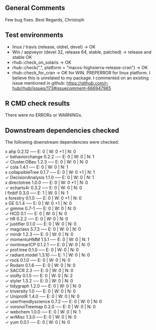 ## General Comments

Few bug fixes.
Best Regards, Christoph

## Test environments

* linux / travis (release, oldrel, devel) -> OK
* Win / appveyor (devel 32, release 64, stable, patched) -> release and stable OK
* rhub::check_on_solaris -> OK
* rhub::check(".", platform = "macos-highsierra-release-cran") -> OK
* rhub::check_for_cran -> OK for WIN. PREPERROR for linux platform. I believe this is unrelated to my package. I commented on an existing issue  mentioned in github: https://github.com/r-hub/rhub/issues/173#issuecomment-666947965

## R CMD check results

There were no ERRORs or WARNINGs.

## Downstream dependencies checked

The following downstream dependencies were checked:

x ahp 0.2.12                             ── E: 0     | W: 0  +1 | N: 0    
✓ behaviorchange 0.2.2                   ── E: 0     | W: 0     | N: 1    
✓ Cluster.OBeu 1.2.3                     ── E: 0     | W: 0     | N: 0    
✓ cola 1.4.1                             ── E: 0     | W: 0     | N: 1    
x collapsibleTree 0.1.7                  ── E: 0     | W: 0  +1 | N: 1    
✓ DecisionAnalysis 1.1.0                 ── E: 0     | W: 0     | N: 1    
x directotree 1.0.0                      ── E: 0     | W: 0  +1 | N: 0    
✓ echarts4r 0.3.2                        ── E: 0     | W: 0     | N: 0    
I finbif 0.3.0                           ── E: 1     | W: 0     | N: 1    
x forestry 0.1.0                         ── E: 0     | W: 0  +1 | N: 0    
x GE 0.1.4                               ── E: 0     | W: 0  +1 | N: 0    
✓ gimme 0.7-1                            ── E: 0     | W: 0     | N: 0    
✓ HCD 0.1                                ── E: 0     | W: 0     | N: 0    
✓ hR 0.2.2                               ── E: 0     | W: 0     | N: 0    
✓ justifier 0.1.0                        ── E: 0     | W: 0     | N: 0    
✓ magclass 5.7.3                         ── E: 0     | W: 0     | N: 0    
✓ mindr 1.2.3                            ── E: 0     | W: 0     | N: 0    
✓ momentuHMM 1.5.1                       ── E: 0     | W: 0     | N: 1    
✓ nonlinearICP 0.1.2.1                   ── E: 0     | W: 0     | N: 0    
✓ prof.tree 0.1.0                        ── E: 0     | W: 0     | N: 0    
✓ radiant.model 1.3.10                   ── E: 1     | W: 0     | N: 0    
✓ rock 0.1.0                             ── E: 0     | W: 0     | N: 0    
✓ Rodam 0.1.6                            ── E: 0     | W: 0     | N: 0    
✓ SACCR 2.3                              ── E: 0     | W: 0     | N: 0    
✓ stoRy 0.1.5                            ── E: 0     | W: 0     | N: 2    
✓ styler 1.3.2                           ── E: 0     | W: 0     | N: 0    
✓ tidygraph 1.2.0                        ── E: 0     | W: 0     | N: 0    
✓ triversity 1.0                         ── E: 0     | W: 0     | N: 0    
✓ UniprotR 1.4.0                         ── E: 0     | W: 0     | N: 0    
✓ userfriendlyscience 0.7.2              ── E: 0     | W: 0     | N: 0    
✓ voronoiTreemap 0.2.0                   ── E: 0     | W: 0     | N: 0    
✓ webchem 1.0.0                          ── E: 0     | W: 0     | N: 1    
✓ wrMisc 1.3.0                           ── E: 0     | W: 0     | N: 0    
✓ yum 0.0.1                              ── E: 0     | W: 0     | N: 0   

